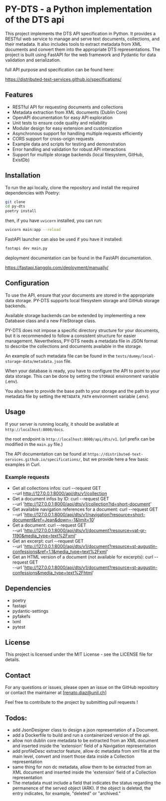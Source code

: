# PY-DTS - a Python implementation of the DTS api

This project implements the DTS API specification in Python. It provides a RESTful web service to manage and serve text documents, collections, and their metadata.
It also includes tools to extract metadata from XML documents and convert them into the appropriate DTS representations.
The project is built using FastAPI for the web framework and Pydantic for data validation and serialization.

full API purpose and specification can be found here:

https://distributed-text-services.github.io/specifications/

## Features

- RESTful API for requesting documents and collections
- Metadata extraction from XML documents (Dublin Core)
- OpenAPI documentation for easy API exploration
- Unit tests to ensure code quality and reliability
- Modular design for easy extension and customization
- Asynchronous support for handling multiple requests efficiently
- CORS support for cross-origin requests
- Example data and scripts for testing and demonstration
- Error handling and validation for robust API interactions
- Support for multiple storage backends (local filesystem, GitHub, ExistDb)

## Installation

To run the api locally, clone the repository and install the required dependencies with Poetry:

```bash
git clone
cd py-dts
poetry install
```
then, if you have `uvicorn` installed, you can run:
```bash
uvicorn main:app --reload
```

FastAPI launcher can also be used if you have it installed:
```bash
fastapi dev main.py
```

deployment documentation can be found in the FastAPI documentation.

https://fastapi.tiangolo.com/deployment/manually/


## Configuration

To use the API, ensure that your documents are stored in the appropriate data storage.
PY-DTS supports local filesystem storage and GitHub storage backends.

Available storage backends can be extended by implementing a new Database class and a new FileStorage class.

PY-DTS does not impose a specific directory structure for your documents, but it is recommended to follow a consistent structure for easier management.
Nevertheless, PY-DTS needs a metadata file in JSON format to describe the collections and documents available in the storage.

An example of such metadata file can be found in the `tests/dummy/local-storage-data/metadata.json` file.

When your database is ready, you have to configure the API to point to your data storage.
This can be done by setting the `STORAGE` environment variable (.env).

You also have to provide the base path to your storage and the path to your metadata file by setting the `METADATA_PATH` environment variable (.env).

## Usage

If your server is running locally, it should be available at `http://localhost:8000/docs`.

the root endpoint is `http://localhost:8000/api/dts/v1`. (url prefix can be modified in the `main.py` file.)

The API documentation can be found at `https://distributed-text-services.github.io/specifications/`, but we provide here a few basic examples in Curl.

### Example requests

- Get all collections infos:
  curl --request GET \
  --url http://127.0.0.1:8000/api/dts/v1/collection
- Get a document infos by ID:
  curl --request GET \
  --url 'http://127.0.0.1:8000/api/dts/v1/collection?id=short-document'
- Get available navigation references for a document:
  curl --request GET \
  --url 'http://127.0.0.1:8000/api/dts/v1/navigation?resource=short-document&ref=Jean&down=-1&limit=10'
- Get a document:
  curl --request GET \
  --url 'http://127.0.0.1:8000/api/dts/v1/document?resource=vat-gr-1190&media_type=text%2Fxml'
- Get an excerpt:
  curl --request GET \
  --url 'http://127.0.0.1:8000/api/dts/v1/document?resource=st-augustin-confessions&ref=1.1&media_type=text%2Fxml'
- Get an HTML version of a document (not available for excerpts):
curl --request GET \
  --url 'http://127.0.0.1:8000/api/dts/v1/document?resource=st-augustin-confessions&media_type=text%2Fhtml'

## Dependencies

- poetry
- fastapi
- pydantic-settings
- pyfakefs
- lxml
- pytest

## License

This project is licensed under the MIT License - see the LICENSE file for details.

## Contact

For any questions or issues, please open an issue on the GitHub repository or contact the maintainer at [renato.diaz@unil.ch]

Feel free to contribute to the project by submitting pull requests !

## Todos:

- add JsonDesigner class to design a json representation of a Document.
- add a Dockerfile to build and run a containerized version of the api.
- allow non dublin core metadata to be extracted from an XML document and inserted inside the 'extension' field of a Navigation representation
- add profileDesc extractor feature, allow dc metadata from xml file at the main level, convert and insert those data inside a Collection representation
- same thing for non dc metadata, allow them to be extracted from an XML document and inserted inside the 'extension' field of a Collection representation
- The metadata must include a field that indicates the status regarding the permanence of the served object (ARK). If the object is deleted, the entry indicates, for example, "deleted" or "archived."